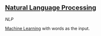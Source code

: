 ## [Natural Language Processing](#natural-language-processsing)
*NLP*

[Machine Learning](#machine-learning) with words as the input.